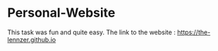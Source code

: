 # Personal-Website
This task was fun and quite easy. The link to the website : https://the-lennzer.github.io
